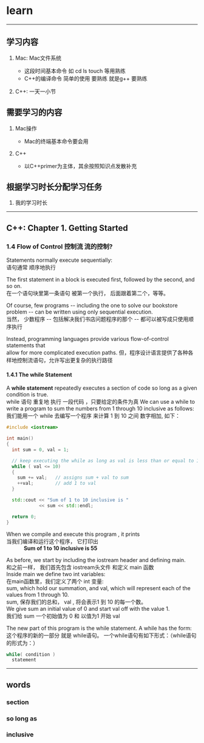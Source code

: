 # learn
---
## 学习内容
1. Mac: Mac文件系统
   * 这段时间基本命令 如 cd ls touch 等用熟练
   * C++的编译命令 简单的使用 要熟练 就是g++ 要熟练

2. C++: 一天一小节

## 需要学习的内容
1. Mac操作
   * Mac的终端基本命令要会用

2. C++
    * 以C++primer为主体，其余按照知识点发散补充

## 根据学习时长分配学习任务
1. 我的学习时长

---
## C++: Chapter 1. Getting Started
### 1.4 Flow of Control 控制流  流的控制?
Statements normally execute sequentially:  
语句通常 顺序地执行    

The first statement in a block is executed first, followed by the second, and so on.  
在一个语句块里第一条语句 被第一个执行， 后面跟着第二个，等等。

Of course, few programs -- including the one to solve our bookstore problem -- can be written using only sequential execution.  
当然， 少数程序 -- 包括解决我们书店问题程序的那个 -- 都可以被写成只使用顺序执行

Instead, programming languages provide various flow-of-control statements that  
allow for more complicated execution paths.
但，程序设计语言提供了各种各样地控制流语句，允许写出更复杂的执行路径

#### 1.4.1 The while Statement
A **while statement** repeatedly executes a section of code so long as a given condition is true.  
while 语句 重复地 执行 一段代码 ，只要给定的条件为真
We can use a while to write a program to sum the numbers from 1 through 10 inclusive as follows:
我们能用一个 while 去编写一个程序 来计算 1 到 10 之间 数字相加, 如下：
```C++
#include <iostream>

int main()
{
  int sum = 0, val = 1;

  // keep executing the while as long as val is less than or equal to 10
  while ( val <= 10)
  {
    sum += val;   // assigns sum + val to sum
    ++val;        // add 1 to val
  }

  std::cout << "Sum of 1 to 10 inclusive is "
            << sum << std::endl;

  return 0;
}

```

When we compile and execute this program , it prints  
当我们编译和运行这个程序， 它打印出  
&emsp;&emsp;&emsp; **Sum of 1 to 10 inclusive is 55**  

As before, we start by including the iostream header and defining main.  
和之前一样， 我们首先包含 iostream头文件 和定义 main 函数  
Inside main we define two int variables:  
在main函数里，我们定义了两个 int 变量:  
sum, which hold our summation, and val, which will represent each of the values from 1 through 10.  
sum, 保存我们的总和， val , 将会表示1 到 10 的每一个数。  
We give sum an initial value of 0 and start val off with the value 1.  
我们给 sum 一个初始值为 0 和 以值为1 开始 val  

The new part of this program is the while statement. A while has the form:
这个程序的新的一部分 就是 while语句。 一个while语句有如下形式：（while语句的形式为：）
```C++
while( condition )
  statement
```

----
## words
### section
### so long as
### inclusive
